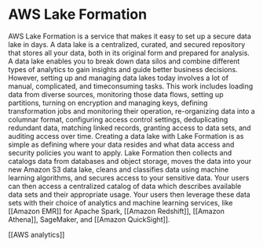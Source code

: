 # AWS Lake Formation
AWS Lake Formation is a service that makes it easy to set up a secure data lake in days. A data lake is a centralized, curated, and secured repository that stores all your data, both in its original form and prepared for analysis. A data lake enables you to break down data silos and combine different types of analytics to gain insights and guide better business decisions.
However, setting up and managing data lakes today involves a lot of manual, complicated, and timeconsuming tasks. This work includes loading data from diverse sources, monitoring those data flows,
setting up partitions, turning on encryption and managing keys, defining transformation jobs and monitoring their operation, re-organizing data into a columnar format, configuring access control settings, deduplicating redundant data, matching linked records, granting access to data sets, and auditing access over time.
Creating a data lake with Lake Formation is as simple as defining where your data resides and what data access and security policies you want to apply. Lake Formation then collects and catalogs data from databases and object storage, moves the data into your new Amazon S3 data lake, cleans and classifies data using machine learning algorithms, and secures access to your sensitive data. Your users can then
access a centralized catalog of data which describes available data sets and their appropriate usage. Your users then leverage these data sets with their choice of analytics and machine learning services, like [[Amazon EMR]] for Apache Spark, [[Amazon Redshift]], [[Amazon Athena]], SageMaker, and [[Amazon QuickSight]].

[[AWS analytics]]